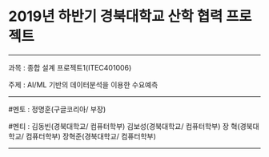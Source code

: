 # 2019년 하반기 경북대학교 산학 협력 프로젝트


***************************************************************

과목 : 종합 설계 프로젝트1(ITEC401006)

주제 : AI/ML 기반의 데이터분석을 이용한 수요예측

***************************************************************

#멘토 : 
       정명훈(구글코리아/ 부장)

#멘티 : 
       김동빈(경북대학교/ 컴퓨터학부)
       김보성(경북대학교/ 컴퓨터학부)
       장  혁(경북대학교/ 컴퓨터학부)
       장혁준(경북대학교/ 컴퓨터학부)

***************************************************************
